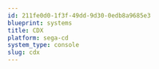 ```yaml
---
id: 211fe0d0-1f3f-49dd-9d30-0edb8a9685e3
blueprint: systems
title: CDX
platform: sega-cd
system_type: console
slug: cdx
---
```

